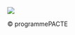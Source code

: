 ![](<images/VMC Double Flux en habitat individuel - neuf et rénovation - 23/_page_0_Picture_0.jpeg>)

© programmePACTE